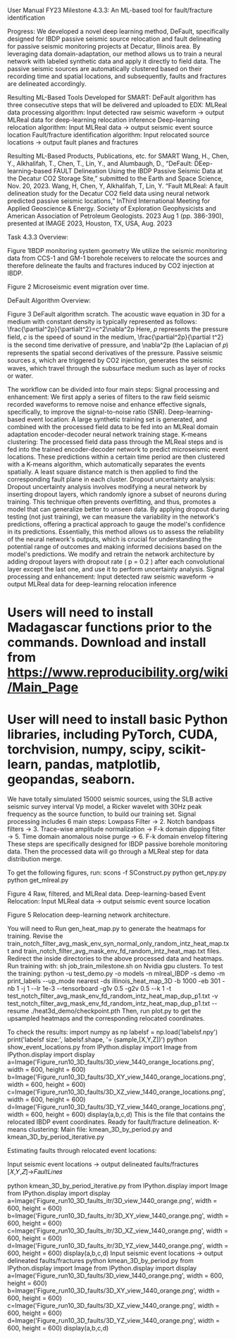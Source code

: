 User Manual FY23 Milestone 4.3.3:
An ML-based tool for fault/fracture identification

Progress:
We developed a novel deep learning method, DeFault, specifically designed for IBDP passive seismic source relocation and fault delineating for passive seismic monitoring projects at Decatur, Illinois area. By leveraging data domain-adaptation, our method allows us to train a neural network with labeled synthetic data and apply it directly to field data. The passive seismic sources are automatically clustered based on their recording time and spatial locations, and subsequently, faults and fractures are delineated accordingly.

Resulting ML-Based Tools Developed for SMART:
DeFault algorithm has three consecutive steps that will be delivered and uploaded to EDX:
	MLReal data processing algorithm: 
Input detected raw seismic waveform -> output MLReal data for deep-learning relocation inference
	Deep-learning relocation algorithm: 
Input MLReal data -> output seismic event source location
	Fault/fracture identification algorithm:
Input relocated source locations -> output fault planes and fractures

Resulting ML-Based Products, Publications, etc. for SMART
	Wang, H., Chen, Y., Alkhalifah, T., Chen, T., Lin, Y., and Alumbaugh, D., “DeFault: DEep-learning-based FAULT Delineation Using the IBDP Passive Seismic Data at the Decatur CO2 Storage Site,” submitted to the Earth and Space Science, Nov. 20, 2023.
	Wang, H, Chen, Y, Alkhalifah, T, Lin, Y. “Fault MLReal: A fault delineation study for the Decatur CO2 field data using neural network predicted passive seismic locations,” InThird International Meeting for Applied Geoscience & Energy. Society of Exploration Geophysicists and American Association of Petroleum Geologists. 2023 Aug 1 (pp. 386-390), presented at IMAGE 2023, Houston, TX, USA, Aug. 2023



Task 4.3.3 Overview:
 
Figure 1IBDP monitoring system geometry
We utilize the seismic monitoring data from CCS-1 and GM-1 borehole receivers to relocate the sources and therefore delineate the faults and fractures induced by CO2 injection at IBDP. 
 
Figure 2 Microseismic event migration over time.


DeFault Algorithm Overview:
 
Figure 3 DeFault algorithm scratch.
The acoustic wave equation in 3D for a medium with constant density is typically represented as follows: 
\frac{\partial^2p}{\partialt^2}=c^2\nabla^2p
Here, 𝑝 represents the pressure field, 𝑐 is the speed of sound in the medium, \frac{\partial^2p}{\partial t^2} is the second time derivative of pressure, and \nabla^2p (the Laplacian of 𝑝) represents the spatial second derivatives of the pressure. 
Passive seismic sources 𝑠, which are triggered by CO2 injection, generates the seismic waves, which travel through the subsurface medium such as layer of rocks or water.

The workflow can be divided into four main steps:
	Signal processing and enhancement: We first apply a series of filters to the raw field seismic recorded waveforms to remove noise and enhance effective signals, specifically, to improve the signal-to-noise ratio (SNR).
	Deep-learning-based event location: A large synthetic training set is generated, and combined with the processed field data to be fed into an MLReal domain adaptation encoder-decoder neural network training stage.
	K-means clustering: The processed field data pass through the MLReal steps and is fed into the trained encoder-decoder network to predict microseismic event locations. These predictions within a certain time period are then clustered with a K-means algorithm, which automatically separates the events spatially. A least square distance match is then applied to find the corresponding fault plane in each cluster.
	Dropout uncertainty analysis: Dropout uncertainty analysis involves modifying a neural network by inserting dropout layers, which randomly ignore a subset of neurons during training. This technique often prevents overfitting, and thus, promotes a model that can generalize better to unseen data. By applying dropout during testing (not just training), we can measure the variability in the network's predictions, offering a practical approach to gauge the model's confidence in its predictions. Essentially, this method allows us to assess the reliability of the neural network's outputs, which is crucial for understanding the potential range of outcomes and making informed decisions based on the model's predictions. We modify and retrain the network architecture by adding dropout layers with dropout rate ( p = 0.2 ) after each convolutional layer except the last one, and use it to perform uncertainty analysis.
Signal processing and enhancement:
Input detected raw seismic waveform -> output MLReal data for deep-learning relocation inference

# Users will need to install Madagascar functions prior to the commands. Download and install from https://www.reproducibility.org/wiki/Main_Page
# User will need to install basic Python libraries, including PyTorch, CUDA, torchvision, numpy, scipy, scikit-learn, pandas, matplotlib, geopandas, seaborn.

We have totally simulated 15000 seismic sources, using the SLB active seismic survey interval Vp model, a Ricker wavelet with 30Hz peak frequency as the source function, to build our training set.
Signal processing includes 6 main steps:
	Lowpass Filter -> 2. Notch bandpass filters -> 3. Trace-wise amplitude normalization ->
	F-k domain dipping filter -> 5. Time domain anomalous noise purge -> 6. F-k domain envelop filtering
These steps are specifically designed for IBDP passive borehole monitoring data. 
Then the processed data will go through a MLReal step for data distribution merge.

To get the following figures, run: 
	scons -f SConstruct.py 
	python get_npy.py
	python get_mlreal.py

 
Figure 4 Raw, filtered, and MLReal data.
Deep-learning-based Event Relocation:
Input MLReal data -> output seismic event source location
 
Figure 5 Relocation deep-learning network architecture.

You will need to 
	Run gen_heat_map.py to generate the heatmaps for training. 
	Revise the train_notch_filter_avg_mask_env_syn_normal_only_random_intz_heat_map.txt 
and train_notch_filter_avg_mask_env_fd_random_intz_heat_map.txt files. Redirect the inside directories to the above processed data and heatmaps. 
	Run training with: sh job_train_milestone.sh on Nvidia gpu clusters.
To test the training:
python -u test_demo.py -o models -n mlreal_IBDP -s demo -m print_labels --up_mode nearest -ds illinois_heat_map_3D -b 1000 -eb 301 -nb 1 -j 1 --lr 1e-3 --tensorboard -g1v 0.5 -g2v 0.5 --k 1 -t test_notch_filter_avg_mask_env_fd_random_intz_heat_map_dup_p1.txt -v test_notch_filter_avg_mask_env_fd_random_intz_heat_map_dup_p1.txt --resume ./heat3d_demo/checkpoint.pth
Then, run plot.py to get the upsampled heatmaps and the corresponding relocated coordinates.

To check the results:
import numpy as np
labelsf = np.load('labelsf.npy')
print('labelsf size:', labelsf.shape, '= (sample,[X,Y,Z])')
python show_event_locations.py
from IPython.display import Image
from IPython.display import display
a=Image('Figure_run10_3D_faults/3D_view_1440_orange_locations.png', width = 600, height = 600)
b=Image('Figure_run10_3D_faults/3D_XY_view_1440_orange_locations.png', width = 600, height = 600)
c=Image('Figure_run10_3D_faults/3D_XZ_view_1440_orange_locations.png', width = 600, height = 600)
d=Image('Figure_run10_3D_faults/3D_YZ_view_1440_orange_locations.png', width = 600, height = 600)
display(a,b,c,d)
This is the file that contains the relocated IBDP event coordinates.
Ready for fault/fracture delineation.
K-means clustering:
Main file: kmean_3D_by_period.py and kmean_3D_by_period_iterative.py

Estimating faults through relocated event locations:

Input seismic event locations -> output delineated faults/fractures
[𝑋,𝑌,𝑍]→𝐹𝑎𝑢𝑙𝑡𝐿𝑖𝑛𝑒𝑠

python kmean_3D_by_period_iterative.py
from IPython.display import Image
from IPython.display import display
a=Image('Figure_run10_3D_faults_itr/3D_view_1440_orange.png', width = 600, height = 600)
b=Image('Figure_run10_3D_faults_itr/3D_XY_view_1440_orange.png', width = 600, height = 600)
c=Image('Figure_run10_3D_faults_itr/3D_XZ_view_1440_orange.png', width = 600, height = 600)
d=Image('Figure_run10_3D_faults_itr/3D_YZ_view_1440_orange.png', width = 600, height = 600)
display(a,b,c,d)
Input seismic event locations -> output delineated faults/fractures
python kmean_3D_by_period.py
from IPython.display import Image
from IPython.display import display
a=Image('Figure_run10_3D_faults/3D_view_1440_orange.png', width = 600, height = 600)
b=Image('Figure_run10_3D_faults/3D_XY_view_1440_orange.png', width = 600, height = 600)
c=Image('Figure_run10_3D_faults/3D_XZ_view_1440_orange.png', width = 600, height = 600)
d=Image('Figure_run10_3D_faults/3D_YZ_view_1440_orange.png', width = 600, height = 600)
display(a,b,c,d)



